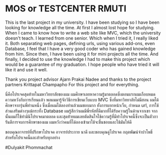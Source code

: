 # MOS or TESTCENTER RMUTI
This is the last project in my university. I have been studying so I have been looking for knowledge all the time. At first I almost lost hope for studying. 
When I came to know how to write a web site like MVC, which the university doesn't teach. I learned from one senior. Which when I tried it, I really liked it. 
Both separating web pages, defining urls, using various add-ons, even Database, I feel that I have a very good coder who has gained knowledge from him.
Since then, I have been using it for mini projects all the time. And finally, I decided to use the knowledge I had to make this project which would be a guarantee of my graduation. I hope people who have tried it will like it and use it well. 

Thank you project advisor Ajarn Prakai Nadee and thanks to the project partners Krittapat Champapho For this project and for everything.


นี่คือโปรเจคสุดท้ายในมหาวิทยาลัยของผม ผมศึกษาเลยหาความรู้มาตลอดซึ่งตอนแรกผมเกือบหมดความหวังกับการเรียนแล้ว พอผมมารู้จักวิธีการเขียนเว็บแบบ MVC ซึ่งที่มหาวิทยาลัยไม่มีสอน
ผมได้ศึกษาจากรุ่นพี่ท่านหนึ่ง ซึ่งเมื่อผมได้ลองทำแล้วผมชอบมาก ทั้งการแยกหน้าเว็บ, กำหนด url, การใช้ส่วนเสริมต่างๆแม้กระทั้ง Database ผมรู้สึกว่าผมมีพี่รหัสที่ดีมากที่ได้รับความรู้ในด้านจากเขา 
จากนั้นผมก็ใช้ทำมินิโปรเจคมาตลอด และสุดท้ายผมเลยตัดสินใจใช้ความรู้ที่มีทำโปรเจคนี้ซึ่งจะเป็นตัวการันตีการจบการศึกษาของผม ผมหวังว่าคนที่ได้ลองเข้ามาใช้จะชื่นชอบและใช้มันให้ดี 

ขอบคุณอาจารย์ที่ปรึกษาโปรเจค อาจารย์ประกาย นาดี และขอบคุณคู่โปรเจค กฤตพัฒน์จำปาโพธิ์ สำหรับโปรเจคนี้และสำหรับทุกอย่าง

#Dulyakit Phommachat
